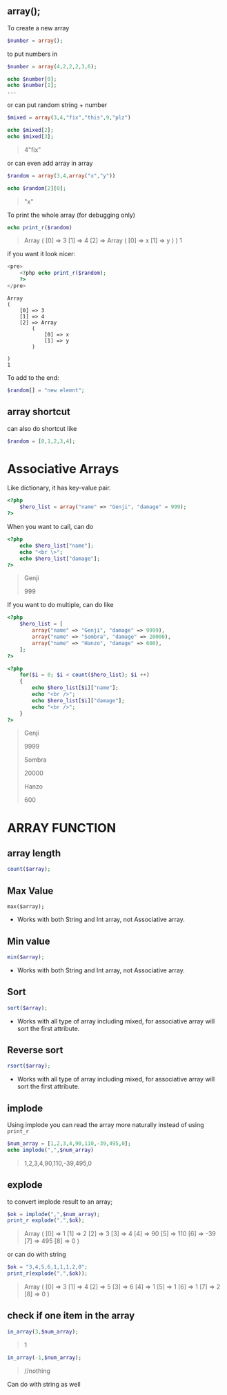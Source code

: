 ## array();

To create a new array

```php
$number = array();
```

to put numbers in

```php
$number = array(4,2,2,2,3,6);
```

```php
echo $number[0];
echo $number[1];
...
```

or can put random string + number

```php
$mixed = array(3,4,"fix","this",9,"plz")
```

```php
echo $mixed[2];
echo $mixed[3];
```

> 4"fix"

or can even add array in array

```php
$random = array(3,4,array("x","y"))
```

```php
echo $random[2][0];
```

> "x"



To print the whole array (for debugging only)

```php
echo print_r($random)
```

> Array ( [0] => 3 [1] => 4 [2] => Array ( [0] => x [1] => y ) ) 1



if you want it look nicer:

```php
<pre>
    <?php echo print_r($random);
    ?>
</pre>
```

```
Array
(
    [0] => 3
    [1] => 4
    [2] => Array
        (
            [0] => x
            [1] => y
        )

)
1
```



To add to the end:

```php
$random[] = "new elemnt";
```




## array shortcut

can also do shortcut like

```php
$random = [0,1,2,3,4];
```



# Associative Arrays

Like dictionary, it has key-value pair.

```php
<?php
    $hero_list = array("name" => "Genji", "damage" = 999);
?>
```

When you want to call, can do

```php
<?php
    echo $hero_list["name"];
	echo "<br \>";
	echo $hero_list["damage"];
?>
```

>Genji
>
>999



If you want to do multiple, can do like

```php
<?php
    $hero_list = [
        array("name" => "Genji", "damage" => 9999),
        array("name" => "Sombra", "damage" => 20000),
        array("name" => "Hanzo", "damage" => 600),
    ];
?>
```

```php
<?php 
    for($i = 0; $i < count($hero_list); $i ++)
    {
        echo $hero_list[$i]["name"];
        echo "<br />";
        echo $hero_list[$i]["damage"];
        echo "<br />";
    }
?>
```

> Genji
>
>  9999
>
>  Sombra
>
>  20000
>
>  Hanzo
>
>  600

# ARRAY FUNCTION


## array length

```php
count($array);
```


## Max Value

```
max($array);
```

- Works with both String and Int array, not Associative array.

## Min value

```php
min($array);
```

- Works with both String and Int array, not Associative array.

## Sort

```php
sort($array);
```

- Works with all type of array including mixed, for associative array will sort the first attribute.

## Reverse sort

```php
rsort($array);
```

- Works with all type of array including mixed, for associative array will sort the first attribute.

## implode

Using implode you can read the array more naturally instead of using `print_r`

```php
$num_array = [1,2,3,4,90,110,-39,495,0];
echo implode(",",$num_array)
```

> 1,2,3,4,90,110,-39,495,0

## explode

to convert implode result to an array;

```php
$ok = implode(",",$num_array);
print_r explode(",",$ok);
```

> Array ( [0] => 1 [1] => 2 [2] => 3 [3] => 4 [4] => 90 [5] => 110 [6] => -39 [7] => 495 [8] => 0 )

or can do with string

```php
$ok = "3,4,5,6,1,1,1,2,0";
print_r(explode(",",$ok));
```

> Array ( [0] => 3 [1] => 4 [2] => 5 [3] => 6 [4] => 1 [5] => 1 [6] => 1 [7] => 2 [8] => 0 )

## check if one item in the array

```php
in_array(3,$num_array);
```

> 1

```php
in_array(-1,$num_array);
```

> //nothing

Can do with string as well